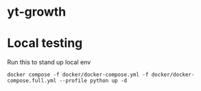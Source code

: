 # yt-growth

# Local testing
Run this to stand up local env

```
docker compose -f docker/docker-compose.yml -f docker/docker-compose.full.yml --profile python up -d
```